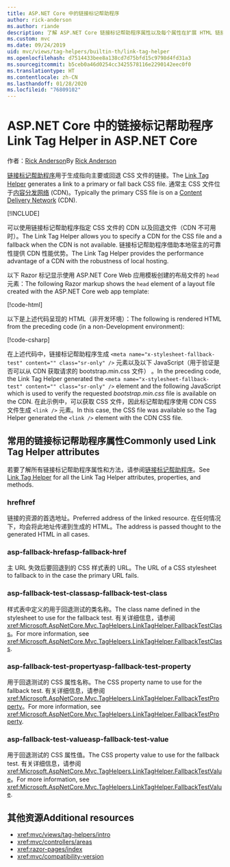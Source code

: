 ```yaml
---
title: ASP.NET Core 中的链接标记帮助程序
author: rick-anderson
ms.author: riande
description: 了解 ASP.NET Core 链接标记帮助程序属性以及每个属性在扩展 HTML 链接标记的行为中所起的作用。
ms.custom: mvc
ms.date: 09/24/2019
uid: mvc/views/tag-helpers/builtin-th/link-tag-helper
ms.openlocfilehash: d7514433bee8a138cd7d75bfd15c9798d4fd31a3
ms.sourcegitcommit: b5ceb0a46d0254cc3425578116e2290142eec0f0
ms.translationtype: HT
ms.contentlocale: zh-CN
ms.lasthandoff: 01/28/2020
ms.locfileid: "76809102"
---
```

# <a name="link-tag-helper-in-aspnet-core"></a><span data-ttu-id="1dc4e-103">ASP.NET Core 中的链接标记帮助程序</span><span class="sxs-lookup"><span data-stu-id="1dc4e-103">Link Tag Helper in ASP.NET Core</span></span>

<span data-ttu-id="1dc4e-104">作者：[Rick Anderson](https://twitter.com/RickAndMSFT)</span><span class="sxs-lookup"><span data-stu-id="1dc4e-104">By [Rick Anderson](https://twitter.com/RickAndMSFT)</span></span>

<span data-ttu-id="1dc4e-105">[链接标记帮助程序](xref:Microsoft.AspNetCore.Mvc.TagHelpers.LinkTagHelper)用于生成指向主要或回退 CSS 文件的链接。</span><span class="sxs-lookup"><span data-stu-id="1dc4e-105">The [Link Tag Helper](xref:Microsoft.AspNetCore.Mvc.TagHelpers.LinkTagHelper) generates a link to a primary or fall back CSS file.</span></span> <span data-ttu-id="1dc4e-106">通常主 CSS 文件位于[内容分发网络](/office365/enterprise/content-delivery-networks#what-exactly-is-a-cdn) (CDN)。</span><span class="sxs-lookup"><span data-stu-id="1dc4e-106">Typically the primary CSS file is on a [Content Delivery Network](/office365/enterprise/content-delivery-networks#what-exactly-is-a-cdn) (CDN).</span></span>

[!INCLUDE[](~/includes/cdn.md)]

<span data-ttu-id="1dc4e-107">可以使用链接标记帮助程序指定 CSS 文件的 CDN 以及回退文件（CDN 不可用时）。</span><span class="sxs-lookup"><span data-stu-id="1dc4e-107">The Link Tag Helper allows you to specify a CDN for the CSS file and a fallback when the CDN is not available.</span></span> <span data-ttu-id="1dc4e-108">链接标记帮助程序借助本地宿主的可靠性提供 CDN 性能优势。</span><span class="sxs-lookup"><span data-stu-id="1dc4e-108">The Link Tag Helper provides the performance advantage of a CDN with the robustness of local hosting.</span></span>

<span data-ttu-id="1dc4e-109">以下 Razor 标记显示使用 ASP.NET Core Web 应用模板创建的布局文件的 `head` 元素：</span><span class="sxs-lookup"><span data-stu-id="1dc4e-109">The following Razor markup shows the `head` element of a layout file created with the ASP.NET Core web app template:</span></span>

[!code-html[](link-tag-helper/sample/_Layout.cshtml?name=snippet)]

<span data-ttu-id="1dc4e-110">以下是上述代码呈现的 HTML（非开发环境）：</span><span class="sxs-lookup"><span data-stu-id="1dc4e-110">The following is rendered HTML from the preceding code (in a non-Development environment):</span></span>

[!code-csharp[](link-tag-helper/sample/HtmlPage1.html)]

<span data-ttu-id="1dc4e-111">在上述代码中，链接标记帮助程序生成 `<meta name="x-stylesheet-fallback-test" content="" class="sr-only" />` 元素以及以下 JavaScript（用于验证是否可以从 CDN 获取请求的 bootstrap.min.css 文件）  。</span><span class="sxs-lookup"><span data-stu-id="1dc4e-111">In the preceding code, the Link Tag Helper generated the `<meta name="x-stylesheet-fallback-test" content="" class="sr-only" />` element and the following JavaScript which is used to verify the requested *bootstrap.min.css* file is available on the CDN.</span></span> <span data-ttu-id="1dc4e-112">在此示例中，可以获取 CSS 文件，因此标记帮助程序使用 CDN CSS 文件生成 `<link />` 元素。</span><span class="sxs-lookup"><span data-stu-id="1dc4e-112">In this case, the CSS file was available so the Tag Helper generated the `<link />` element with the CDN CSS file.</span></span>

## <a name="commonly-used-link-tag-helper-attributes"></a><span data-ttu-id="1dc4e-113">常用的链接标记帮助程序属性</span><span class="sxs-lookup"><span data-stu-id="1dc4e-113">Commonly used Link Tag Helper attributes</span></span>

<span data-ttu-id="1dc4e-114">若要了解所有链接标记帮助程序属性和方法，请参阅[链接标记帮助程序](xref:Microsoft.AspNetCore.Mvc.TagHelpers.LinkTagHelper)。</span><span class="sxs-lookup"><span data-stu-id="1dc4e-114">See [Link Tag Helper](xref:Microsoft.AspNetCore.Mvc.TagHelpers.LinkTagHelper)  for all the Link Tag Helper attributes, properties, and methods.</span></span>

### <a name="href"></a><span data-ttu-id="1dc4e-115">href</span><span class="sxs-lookup"><span data-stu-id="1dc4e-115">href</span></span>

<span data-ttu-id="1dc4e-116">链接的资源的首选地址。</span><span class="sxs-lookup"><span data-stu-id="1dc4e-116">Preferred address of the linked resource.</span></span> <span data-ttu-id="1dc4e-117">在任何情况下，均会将此地址传递到生成的 HTML。</span><span class="sxs-lookup"><span data-stu-id="1dc4e-117">The address is passed thought to the generated HTML in all cases.</span></span>

### <a name="asp-fallback-href"></a><span data-ttu-id="1dc4e-118">asp-fallback-href</span><span class="sxs-lookup"><span data-stu-id="1dc4e-118">asp-fallback-href</span></span>

<span data-ttu-id="1dc4e-119">主 URL 失效后要回退到的 CSS 样式表的 URL。</span><span class="sxs-lookup"><span data-stu-id="1dc4e-119">The URL of a CSS stylesheet to fallback to in the case the primary URL fails.</span></span>

### <a name="asp-fallback-test-class"></a><span data-ttu-id="1dc4e-120">asp-fallback-test-class</span><span class="sxs-lookup"><span data-stu-id="1dc4e-120">asp-fallback-test-class</span></span>

<span data-ttu-id="1dc4e-121">样式表中定义的用于回退测试的类名称。</span><span class="sxs-lookup"><span data-stu-id="1dc4e-121">The class name defined in the stylesheet to use for the fallback test.</span></span> <span data-ttu-id="1dc4e-122">有关详细信息，请参阅 <xref:Microsoft.AspNetCore.Mvc.TagHelpers.LinkTagHelper.FallbackTestClass>。</span><span class="sxs-lookup"><span data-stu-id="1dc4e-122">For more information, see <xref:Microsoft.AspNetCore.Mvc.TagHelpers.LinkTagHelper.FallbackTestClass>.</span></span>

### <a name="asp-fallback-test-property"></a><span data-ttu-id="1dc4e-123">asp-fallback-test-property</span><span class="sxs-lookup"><span data-stu-id="1dc4e-123">asp-fallback-test-property</span></span>

<span data-ttu-id="1dc4e-124">用于回退测试的 CSS 属性名称。</span><span class="sxs-lookup"><span data-stu-id="1dc4e-124">The CSS property name to use for the fallback test.</span></span> <span data-ttu-id="1dc4e-125">有关详细信息，请参阅 <xref:Microsoft.AspNetCore.Mvc.TagHelpers.LinkTagHelper.FallbackTestProperty>。</span><span class="sxs-lookup"><span data-stu-id="1dc4e-125">For more information, see <xref:Microsoft.AspNetCore.Mvc.TagHelpers.LinkTagHelper.FallbackTestProperty>.</span></span>

### <a name="asp-fallback-test-value"></a><span data-ttu-id="1dc4e-126">asp-fallback-test-value</span><span class="sxs-lookup"><span data-stu-id="1dc4e-126">asp-fallback-test-value</span></span>

<span data-ttu-id="1dc4e-127">用于回退测试的 CSS 属性值。</span><span class="sxs-lookup"><span data-stu-id="1dc4e-127">The CSS property value to use for the fallback test.</span></span> <span data-ttu-id="1dc4e-128">有关详细信息，请参阅 <xref:Microsoft.AspNetCore.Mvc.TagHelpers.LinkTagHelper.FallbackTestValue>。</span><span class="sxs-lookup"><span data-stu-id="1dc4e-128">For more information, see <xref:Microsoft.AspNetCore.Mvc.TagHelpers.LinkTagHelper.FallbackTestValue>.</span></span>

## <a name="additional-resources"></a><span data-ttu-id="1dc4e-129">其他资源</span><span class="sxs-lookup"><span data-stu-id="1dc4e-129">Additional resources</span></span>

* <xref:mvc/views/tag-helpers/intro>
* <xref:mvc/controllers/areas>
* <xref:razor-pages/index>
* <xref:mvc/compatibility-version>

